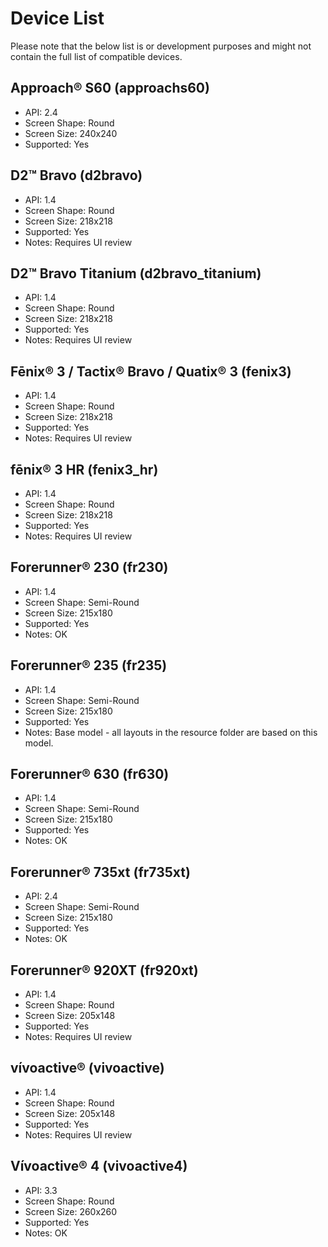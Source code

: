 # Device List

Please note that the below list is or development purposes and might not contain the full list of compatible devices.

## Approach® S60 (approachs60)

- API: 2.4
- Screen Shape: Round
- Screen Size: 240x240
- Supported: Yes

## D2™ Bravo (d2bravo)

- API: 1.4
- Screen Shape: Round
- Screen Size: 218x218
- Supported: Yes
- Notes: Requires UI review

## D2™ Bravo Titanium (d2bravo_titanium)

- API: 1.4
- Screen Shape: Round
- Screen Size: 218x218
- Supported: Yes
- Notes: Requires UI review

## Fēnix® 3 / Tactix® Bravo / Quatix® 3 (fenix3)

- API: 1.4
- Screen Shape: Round
- Screen Size: 218x218
- Supported: Yes
- Notes: Requires UI review

## fēnix® 3 HR (fenix3_hr)

- API: 1.4
- Screen Shape: Round
- Screen Size: 218x218
- Supported: Yes
- Notes: Requires UI review

## Forerunner® 230 (fr230)

- API: 1.4
- Screen Shape: Semi-Round
- Screen Size: 215x180
- Supported: Yes
- Notes: OK

## Forerunner® 235 (fr235)

- API: 1.4
- Screen Shape: Semi-Round
- Screen Size: 215x180
- Supported: Yes
- Notes: Base model - all layouts in the resource folder are based on this model.

## Forerunner® 630 (fr630)

- API: 1.4
- Screen Shape: Semi-Round
- Screen Size: 215x180
- Supported: Yes
- Notes: OK

## Forerunner® 735xt (fr735xt)

- API: 2.4
- Screen Shape: Semi-Round
- Screen Size: 215x180
- Supported: Yes
- Notes: OK

## Forerunner® 920XT (fr920xt)

- API: 1.4
- Screen Shape: Round
- Screen Size: 205x148
- Supported: Yes
- Notes: Requires UI review

## vívoactive® (vivoactive)

- API: 1.4
- Screen Shape: Round
- Screen Size: 205x148
- Supported: Yes
- Notes: Requires UI review

## Vívoactive® 4 (vivoactive4)

- API: 3.3
- Screen Shape: Round
- Screen Size: 260x260
- Supported: Yes
- Notes: OK
